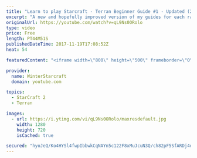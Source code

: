 ```yaml
---
title: "Learn to play Starcraft - Terran Beginner Guide #1 - Updated (2017 LOTV)"
excerpt: "A new and hopefully improved version of my guides for each race where I go over as many basics as possible while doing it live :)  I strongly believe that a super structured guide style is not very helpful compared to watching/playing the game actively.  Feedback is greatly appreciated. -- Watch live"
originalUrl: https://youtube.com/watch?v=qL9Ns0ORolo
type: video
price: Free
length: PT44M51S
publishedDateTime: 2017-11-19T17:08:52Z
heat: 54

featuredContent: "<iframe width=\"800\" height=\"500\" frameborder=\"0\" src=\"https://www.youtube.com/embed/qL9Ns0ORolo\" allow=\"accelerometer; autoplay; encrypted-media; gyroscope; picture-in-picture\" allowfullscreen></iframe>"

provider:
  name: WinterStarcraft
  domain: youtube.com

topics:
  - StarCraft 2
  - Terran

images:
  - url: https://i.ytimg.com/vi/qL9Ns0ORolo/maxresdefault.jpg
    width: 1280
    height: 720
    isCached: true

secured: "hyoJeQ/Ko4HYSl4fwpIbbwkCqNAYn5c122F8xMuJcuN3Q/ch82pF5SfARDj4d2SlQyRey9zT4HbL2aFhIfJEqRo4ZKdYy7/ZePc+TUg289OGcgygJgGD7W6F20SnLnbU4IC+0fdt+HcdqjorcpEXdFyOJ3h4ULU3gy8RQm7hNWqR0T6NKsDfWDAbjD9DLEzh8lVPkwFjjVPf6PLidTQ+knFkPyWBZohIiaXGKiil+MJEqhclUUXJiXiemcNyszJzY2xcgQN4/WFLKVss/8RdvA09yJt6bAe/+ltUMBLYirjGJuj//m6J9r8ZDfqlBDyafSU4zfeaKm7WKVqjSduLDg9VKSuyRJxcFJpGB0aDhihG6izrwxdIJPYQGUT4b4VI7VfLAOt0lUHmKsAt8+NIPtBpiwoVVI6FNhc5jRA5EtFOcCuRg8BatqsJzRMtrE4R;IMyvbR+KlhSLYUL8UCttyA=="
---
```



